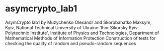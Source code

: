 # asymcrypto_lab1
AsymCrypto lab1 by Muzychenko Olexandr and Skorobahatko Maksym, Kyiv, National Technical University of Ukraine 'Ihor Sikorsky Kyiv Polytechnic Institute', Institute of Physics and Technologies, Department of Mathematical Methods of Information Protection
Construction of tests for checking the quality of random and pseudo-random sequences
